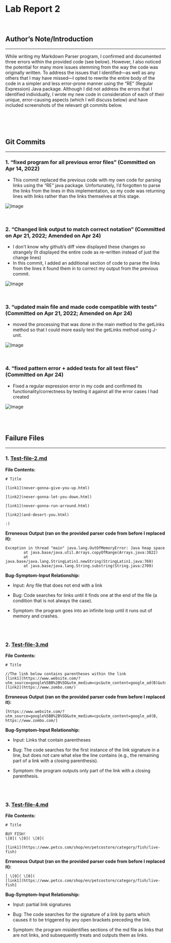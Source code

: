 # **Lab Report 2**

<br/>

## **Author’s Note/Introduction**

---

While writing my Markdown Parser program, I confirmed and documented three errors within the provided code (see below). However, I also noticed the potential for many more issues stemming from the way the code was originally written. To address the issues that I identified—as well as any others that I may have missed—I opted to rewrite the entire body of the code in a simpler and less error-prone manner using the “RE” (Regular Expression) Java package. Although I did not address the errors that I identified individually, I wrote my new code in consideration of each of their unique, error-causing aspects (which I will discuss below) and have included screenshots of the relevant git commits below.

<br/>
<br/>
<br/>

## **Git Commits**

---

### **1. “fixed program for all previous error files” (Committed on Apr 14, 2022)**

- This commit replaced the previous code with my own code for parsing links using the “RE” java package. Unfortunately, I’d forgotten to parse the links from the lines in this implementation, so my code was returning lines with links rather than the links themselves at this stage.

![Image](Assests/pic_1.png)

<br/>

### **2. “Changed link output to match correct notation” (Committed on Apr 21, 2022; Amended on Apr 24)**

- I don't know why github’s diff view displayed these changes so strangely (It displayed the entire code as re-written instead of just the change lines)
- In this commit, I added an additional section of code to parse the links from the lines it found them in to correct my output from the previous commit.

![Image](Assests/pic_2.png)

<br/>

### **3. “updated main file and made code compatible with tests” (Committed on Apr 21, 2022; Amended on Apr 24)**

- moved the processing that was done in the main method to the getLinks method so that I could more easily test the getLinks method using J-unit.

![Image](Assests/pic_3.png)

<br/>

### **4. “fixed pattern error + added tests for all test files” (Committed on Apr 24)**

- Fixed a regular expression error in my code and confirmed its functionality/correctness by testing it against all the error cases I had created

![Image](Assests/pic_4.png)

<br/>
<br/>

## **Failure Files**

---

### 1. [**Test-file-2.md**](https://github.com/tkiyohar/markdown-parser/blob/main/test-file-2.md)
**File Contents:**

```
# Title

[link1](never-gonna-give-you-up.html)

[link2](never-gonna-let-you-down.html)

[link1](never-gonna-run-arround.html)

[link2](and-desert-you.html)

:)
```

**Erroneous Output (ran on the provided parser code from before I replaced it):**

```
Exception in thread "main" java.lang.OutOfMemoryError: Java heap space
        at java.base/java.util.Arrays.copyOfRange(Arrays.java:3822)
        at java.base/java.lang.StringLatin1.newString(StringLatin1.java:769)
        at java.base/java.lang.String.substring(String.java:2709)
```

**Bug-Symptom-Input Relationship:**
	
- Input:
		Any file that does not end with a link
	
- Bug:
Code searches for links until it finds one at the end of the file (a condition that is not always the case).

- Symptom: 
the program goes into an infinite loop until it runs out of memory and crashes.

<br/>
<br/>

### 2. [**Test-file-3.md**](https://github.com/tkiyohar/markdown-parser/blob/main/test-file-3.md)
**File Contents:**

```
# Title

//The link below contains parentheses within the link
[link1](https://www.website.com/?utm_source=google%5BB%2B%5D&utm_medium=cpc&utm_content=google_ad(B)&utm_campaign=product)
[link2](https://www.zombo.com/)
```

**Erroneous Output (ran on the provided parser code from before I replaced it):**

```
[https://www.website.com/?utm_source=google%5BB%2B%5D&utm_medium=cpc&utm_content=google_ad(B, https://www.zombo.com/]
```

**Bug-Symptom-Input Relationship:**

- Input:
Links that contain parentheses

- Bug:
The code searches for the first instance of the link signature in a line, but does not care what else the line contains (e.g., the remaining part of a link with a closing parenthesis).

- Symptom: 
the program outputs only part of the link with a closing parenthesis.


<br/>
<br/>

### 3. [**Test-file-4.md**](https://github.com/tkiyohar/markdown-parser/blob/main/test-file-4.md)
**File Contents:**

```
# Title

BUY FISH!
\[0]( \[0]( \[0](

[link1](https://www.petco.com/shop/en/petcostore/category/fish/live-fish)
```

**Erroneous Output (ran on the provided parser code from before I replaced it):**

```
[ \[0]( \[0](
[link1](https://www.petco.com/shop/en/petcostore/category/fish/live-fish]
```

**Bug-Symptom-Input Relationship:**
	
- Input:
partial link signatures

- Bug:
The code searches for the signature of a link by parts which causes it to be triggered by any open brackets preceding the link.

- Symptom: 
the program misidentifies sections of the md file as links that are not links, and subsequently treats and outputs them as links.
